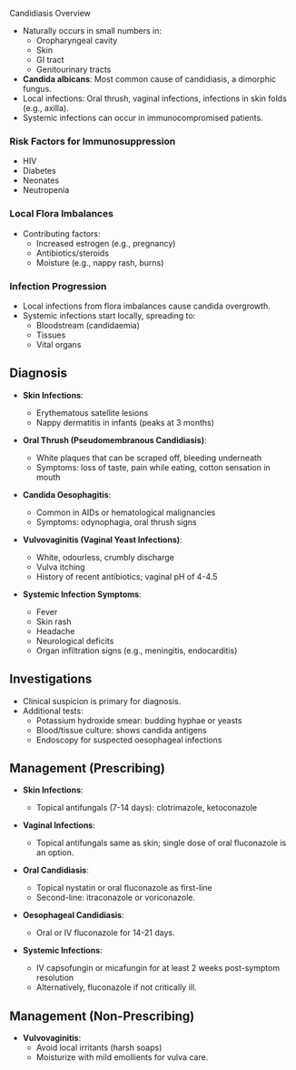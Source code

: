 Candidiasis Overview
- Naturally occurs in small numbers in:
  - Oropharyngeal cavity
  - Skin
  - GI tract
  - Genitourinary tracts
- **Candida albicans**: Most common cause of candidiasis, a dimorphic fungus.
- Local infections: Oral thrush, vaginal infections, infections in skin folds (e.g., axilla).
- Systemic infections can occur in immunocompromised patients.

### Risk Factors for Immunosuppression
- HIV
- Diabetes
- Neonates
- Neutropenia

### Local Flora Imbalances
- Contributing factors:
  - Increased estrogen (e.g., pregnancy)
  - Antibiotics/steroids
  - Moisture (e.g., nappy rash, burns)

### Infection Progression
- Local infections from flora imbalances cause candida overgrowth.
- Systemic infections start locally, spreading to:
  - Bloodstream (candidaemia)
  - Tissues
  - Vital organs

## Diagnosis
- **Skin Infections**: 
  - Erythematous satellite lesions
  - Nappy dermatitis in infants (peaks at 3 months)

- **Oral Thrush (Pseudomembranous Candidiasis)**: 
  - White plaques that can be scraped off, bleeding underneath
  - Symptoms: loss of taste, pain while eating, cotton sensation in mouth

- **Candida Oesophagitis**: 
  - Common in AIDs or hematological malignancies
  - Symptoms: odynophagia, oral thrush signs

- **Vulvovaginitis (Vaginal Yeast Infections)**: 
  - White, odourless, crumbly discharge
  - Vulva itching
  - History of recent antibiotics; vaginal pH of 4-4.5

- **Systemic Infection Symptoms**:
  - Fever
  - Skin rash
  - Headache
  - Neurological deficits
  - Organ infiltration signs (e.g., meningitis, endocarditis)

## Investigations
- Clinical suspicion is primary for diagnosis.
- Additional tests:
  - Potassium hydroxide smear: budding hyphae or yeasts
  - Blood/tissue culture: shows candida antigens
  - Endoscopy for suspected oesophageal infections

## Management (Prescribing)
- **Skin Infections**: 
  - Topical antifungals (7-14 days): clotrimazole, ketoconazole
- **Vaginal Infections**: 
  - Topical antifungals same as skin; single dose of oral fluconazole is an option.
  
- **Oral Candidiasis**: 
  - Topical nystatin or oral fluconazole as first-line
  - Second-line: itraconazole or voriconazole.
  
- **Oesophageal Candidiasis**: 
  - Oral or IV fluconazole for 14-21 days.

- **Systemic Infections**: 
  - IV capsofungin or micafungin for at least 2 weeks post-symptom resolution
  - Alternatively, fluconazole if not critically ill.

## Management (Non-Prescribing)
- **Vulvovaginitis**: 
  - Avoid local irritants (harsh soaps)
  - Moisturize with mild emollients for vulva care.
